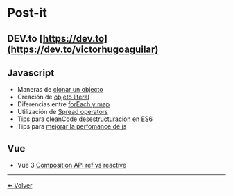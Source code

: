 # Post-it 

## DEV.to [https://dev.to](https://dev.to/victorhugoaguilar)
 
## Javascript 
- Maneras de [clonar un objecto](https://github.com/VictorHugoAguilar/javascript-theory-questions-explained/blob/main/post-it/clone-objects-javascript.md)
- Creación de [objeto literal](https://github.com/VictorHugoAguilar/javascript-theory-questions-explained/blob/main/post-it/object-literals-javascript.md)
- Diferencias entre [forEach y map](https://github.com/VictorHugoAguilar/javascript-theory-questions-explained/blob/main/post-it/differences-between-foreach-and-map.md)
- Utilización de [Spread operators](https://github.com/VictorHugoAguilar/javascript-theory-questions-explained/blob/main/post-it/operator-spread-javascript.md)
- Tips para cleanCode [desestructuración en ES6](https://github.com/VictorHugoAguilar/javascript-theory-questions-explained/blob/main/post-it/destructuring-es6-javascript.md)
- Tips para [mejorar la perfomance de js](https://github.com/VictorHugoAguilar/javascript-theory-questions-explained/blob/main/post-it/tips-to-improve-js-performance.md)


## Vue
- Vue 3 [Composition API ref vs reactive](https://github.com/VictorHugoAguilar/javascript-theory-questions-explained/blob/main/post-it/composite-api-ref-vs-reactive.md)


---
[⬅️ Volver](https://github.com/VictorHugoAguilar/javascript-theory-questions-explained/blob/main/readme.md)
